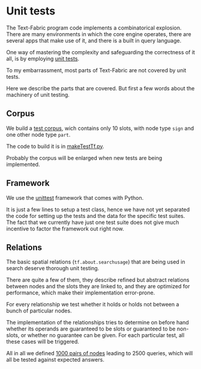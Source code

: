 # Unit tests

The Text-Fabric program code implements a combinatorical explosion.
There are many environments in which the core engine operates, there
are several apps that make use of it, and there is a built in query language.

One way of mastering the complexity and safeguarding the correctness of it all,
is by employing [unit tests](https://en.wikipedia.org/wiki/Unit_testing).

To my embarrassment, most parts of Text-Fabric are not covered by unit tests.

Here we describe the parts that are covered.
But first a few words about the machinery of unit testing.

## Corpus

We build a
[test corpus](https://github.com/annotation/text-fabric/tree/master/test/generic/tf),
wich contains only 10 slots, with node type `sign` and one other node type `part`.

The code to build it is in
[makeTestTf.py](https://github.com/annotation/text-fabric/blob/master/test/generic/makeTestTf.py).

Probably the corpus will be enlarged when new tests are being implemented.

## Framework

We use the
[unittest](https://docs.python.org/3/library/unittest.html#module-unittest)
framework that comes with Python.

It is just a few lines to setup a test class, hence we have not yet separated the code
for setting up the tests and the data for the specific test suites.
The fact that we currently have just one test suite does not give much incentive to
factor the framework out right now.

## Relations

The
basic spatial relations (`tf.about.searchusage`)
that are being used in search deserve thorough unit testing.

There are quite a few of them, they describe refined but abstract relations
between nodes and the slots they are linked to, and they are optimized for performance,
which make their implementation error-prone.

For every relationship we test whether it holds or holds not between a bunch
of particular nodes.

The implementation of the relationships tries to determine on before hand whether
its operands are guaranteed to be slots or guaranteed to be non-slots, or whether
no guarantee can be given.
For each particular test, all these cases will be triggered.

All in all we defined
[1000 pairs of nodes](https://github.com/annotation/text-fabric/blob/master/test/generic/relations.py)
leading to 2500 queries, which will all be tested against expected answers. 
